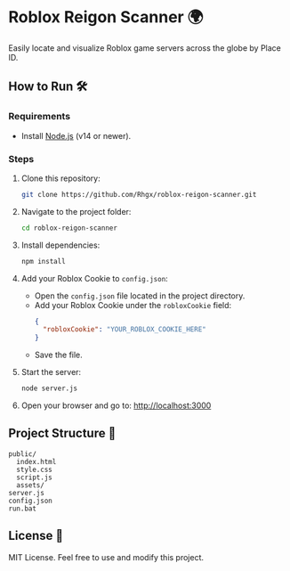 # Roblox Reigon Scanner 🌍

Easily locate and visualize Roblox game servers across the globe by Place ID.

## How to Run 🛠️

### Requirements
- Install [Node.js](https://nodejs.org/) (v14 or newer).

### Steps
1. Clone this repository:
   ```bash
   git clone https://github.com/Rhgx/roblox-reigon-scanner.git
   ```
2. Navigate to the project folder:
   ```bash
   cd roblox-reigon-scanner
   ```
3. Install dependencies:
   ```bash
   npm install
   ```
4. Add your Roblox Cookie to `config.json`:
   - Open the `config.json` file located in the project directory.
   - Add your Roblox Cookie under the `robloxCookie` field:
     ```json
     {
       "robloxCookie": "YOUR_ROBLOX_COOKIE_HERE"
     }
     ```
   - Save the file.

5. Start the server:
   ```bash
   node server.js
   ```
6. Open your browser and go to:
   [http://localhost:3000](http://localhost:3000)

## Project Structure 📂
```
public/
  index.html
  style.css
  script.js
  assets/
server.js
config.json
run.bat
```

## License 📝
MIT License. Feel free to use and modify this project.